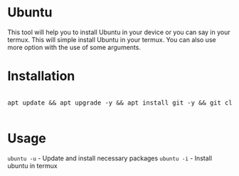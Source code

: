# Ubuntu

This tool will help you to install Ubuntu in your device or you can say in your termux. This will simple install Ubuntu in your termux. You can also use more option with the use of some arguments.  


# Installation

<pre>

apt update && apt upgrade -y && apt install git -y && git clone https://github.com/adarshaddee/Ubuntu.git

</pre>


# Usage

``ubuntu -u`` - Update and install necessary packages
``ubuntu -i`` - Install ubuntu in termux





